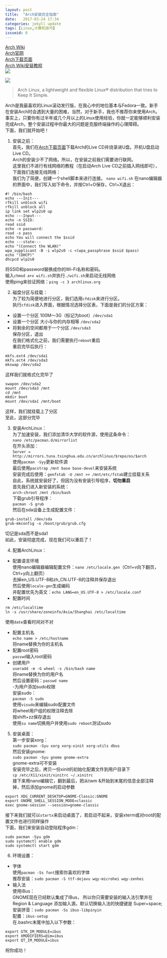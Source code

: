 ```yaml
---
layout: post
title:  "Arch安装完全指南"
date:   2017-03-24 17:34
categories: jekyll update
tags: [Linux,计算机技巧]
issueid: 8
---
```

[Arch Wiki](https://wiki.archlinux.org/index.php/Main_page)  
[Arch官网](https://www.archlinux.org/)  
[Arch下载页面](https://www.archlinux.org/download/)  
[Arch Wiki安装教程](https://wiki.archlinux.org/index.php/Installation_guide)  
![](/image/Arch桌面.png)  


![](/image/Arch-scr.png)  
> Arch Linux, a lightweight and flexible Linux® distribution that tries to Keep It Simple.  

Arch是我最喜欢的Linux滚动发行版，在我心中的地位基本与Fedora一致。新手在安装Arch时会遇到大量的困难，当然，对于新手，我也不推荐你来使用Arch。事实上，只要你有过半年或几个月以上的Linux使用经验，你就一定能够顺利安装完成Arch，整个安装过程中你最大的问题是克服终端操作的心理障碍。  
下面，我们就开始吧！  


1. 安装之前：  
首先，我们在[Arch下载页面](https://www.archlinux.org/download/)下载Arch的Live CD并烧录进U盘。开机U盘启动Live CD。  
Arch的安装少不了网络。所以，在安装之前我们需要进行联网。  
这里我们不进行有线网络的教程（在启动Arch Live CD之前插入网线即可），下面我们连接无线网络：  
我们为了简便，创建一个shell脚本来进行连接。
```nano wifi.sh```
在nano编辑器的界面中，我们写入如下命令，并按Ctrl+O保存，Ctrl+X退出：  
```
#! /bin/bash
echo ---Init---
rfkill unblock wifi
rfkill unblock all
ip link set wlp2s0 up
echo ---Input---
echo -n SSID:
read ssid
echo -n password:
read -s pass
echo You will connect the $ssid
echo ---state---
echo "(Connect the WLAN)"
wpa_supplicant -B -i wlp2s0 -c <(wpa_passphrase $ssid $pass)
echo "(DHCP)"
dhcpcd wlp2s0
```
将SSID和password替换成你的Wi-Fi名称和密码。  
输入```chmod a+x wifi.sh```并执行```./wifi.sh```来启动无线网络  
使用ping来验证网络：```ping -c 3 archlinux.org```  




2. 磁盘分区与挂载：  
为了较为简便地进行分区，我们选用```cfdisk```来进行分区。  
执行```cfdisk```进入界面，根据情况选择分区表，下面是我们的分区方案：  
- 设置一个分区 100M～3G（标记为boot）```/dev/sda1```  
- 设置一个分区 大小与你的内存相等 ```/dev/sda2```  
- 将剩余的空间都用于一个分区 ```/dev/sda3```  
保存分区，退出  
在我们格式化之前，我们需要执行```reboot```重启  
重启完毕后执行：
```
mkfs.ext4 /dev/sda1
mkfs.ect4 /dev/sda3
mkswap /dev/sda2
```
这样我们就格式化完毕了  
```
swapon /dev/sda2
mount /dev/sda3 /mnt
cd /mnt
mkdir boot
mount /dev/sda1 /mnt/boot
```
这样，我们就挂载上了分区  
至此，这部分完毕  


3. 安装ArchLinux：  
为了加速安装，我们添加清华大学的软件源，使用这条命令：  
```nano /etc/pacman.d/mirrorlist```  
在开头添加：  
```Server = http://mirrors.tuna.tsinghua.edu.cn/archlinux/$repo/os/$arch```  
使用```pacman -Syy```更新软件源  
最后使用```pacstrap /mnt base base-devel```来安装系统  
安装完成后使用：```genfstab -U /mnt >> /mnt/etc/fstab```建立挂载关系  
自此，系统就安装好了，但因为没有安装引导程序，**切勿重启**  
首先我们进入新安装的系统：  
```arch-chroot /mnt /bin/bash```  
下载grub引导程序：  
```pacman -S grub```  
然后在sda设备上生成配置文件：  
```
grub-install /dev/sda
grub-mkconfig -o /boot/grub/grub.cfg
```
切记是sda而不是sda1  
如此，安装彻底完成，现在我们可以重启了！  


4. 配置ArchLinux：  
- 配置语言环境  
使用nano编辑器编辑配置文件：```nano /etc/locale.gen```（Ctrl+v向下翻页，Ctrl+y向上翻页）  
去掉en_US.UTF-8和zh_CN.UTF-8的注释并保存退出  
然后使用```locale-gen```生成编码  
并配置优先为英文：```echo LANG=en_US.UTF-8 > /etc/locale.conf```  
- 配置时间  
```
rm /etc/localtime
ln -s /usr/share/zoneinfo/Asia/Shanghai /etc/localtime
```
使用```date```查看时间对不对  
- 配置主机名  
```echo name > /etc/hostname```  
将name替换为你的主机名  
- 配置root密码  
```passwd```输入root密码  
- 创建用户  
```useradd -m -G wheel -s /bin/bash name```  
将name替换为你的用户名  
然后设置密码：```passwd name```  
-为用户添加sudo权限  
安装sudo：  
```pacman -S sudo```  
使用```visudo```来编辑sudo配置文件  
将wheel用户组的权限注释去除  
按shift+zz保存退出  
使用```su name```切换用户并使用```sudo reboot```测试sudo  


5. 安装桌面：  
第一步安装xorg：  
```sudo pacman -Syu xorg xorg-xinit xorg-utils dbus```  
然后安装gnome:  
```sudo pacman -Syu gnome gnome-extra```  
gnome-extra可不安装  
安装完毕之后，拷贝一份xinit的初始化配置文件到用户目录下  
```cp /etc/X11/xinit/xinitrc ~/.xinitrc```  
接下来用nano编辑它，翻到最后，把从twm &开始到末尾的信息全部注释掉，然后添加gnome的启动参数  
```
export XDG_CURRENT_DESKTOP=GNOME-Classic:GNOME
export GNOME_SHELL_SESSION_MODE=classic
exec gnome-session --session=gnome-classic
```
接下来我们就可以```startx```来启动桌面了，若启动不起来，安装xterm或对root的配置文件也进行同样操作  
下面，我们来安装自动登陆程序gdm：  
```
sudo pacman -Syu gdm
sudo systemctl enable gdm
sudo systemctl start gdm
```



6. 环境设置：  
- 字体  
使用```pacman -Ss font```搜索你喜欢的字体  
推荐安装：```sudo pacman -S ttf-dejavu wqy-microhei wqy-zenhei```  
- 输入法  
使用iBus：  
GNOME现在已经默认集成了IBus， 所以你只需要安装的输入法引擎并在Region & Language 添加输入源。默认切换输入法的快捷键是 Super+space;  
安装拼音：```sudo pacman -Ss ibus-libpinyin```  
配置：```ibus-setup```  
在.bashrc末尾中加入以下参数：  
```
export GTK_IM_MODULE=ibus
export XMODIFIERS=@im=ibus
export QT_IM_MODULE=ibus
```

祝你成功！  
